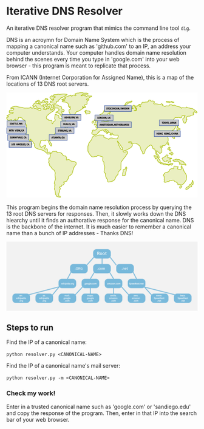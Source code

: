 # Iterative DNS Resolver
An iterative DNS resolver program that mimics the command line tool ```dig```.

DNS is an acroymn for Domain Name System which is the process of mapping a canonical name such as 'github.com' to an IP, an address your computer understands. Your computer handles domain name resolution behind the scenes every time you type in 'google.com' into your web browser - this program is meant to replicate that process.

From ICANN (Internet Corporation for Assigned Name), this is a map of the locations of 13 DNS root servers.

![Location of 13 DNS root servers](/images/dns-root-servers.png)

This program begins the domain name resolution process by querying the 13 root DNS servers for responses. Then, it slowly works down the DNS hiearchy until it finds an authorative response for the canonical name. DNS is the backbone of the internet. It is much easier to remember a canonical name than a bunch of IP addresses - Thanks DNS!

![DNS Hierarchy](/images/dns-hierarchy.png)

## Steps to run
Find the IP of a canonical name: 

```python resolver.py <CANONICAL-NAME>```

Find the IP of a canonical name's mail server:

```python resolver.py -m <CANONICAL-NAME>```

### Check my work! 
Enter in a trusted canonical name such as 'google.com' or 'sandiego.edu' and copy the response of the program. Then, enter in that IP into the search bar of your web browser.

